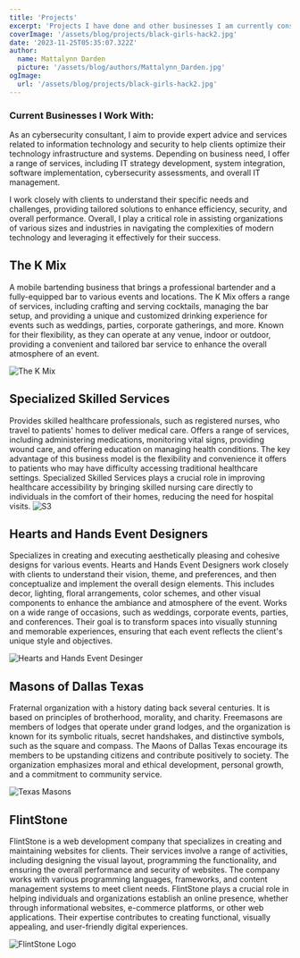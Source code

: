 ```yaml
---
title: 'Projects'
excerpt: 'Projects I have done and other businesses I am currently consulting with.'
coverImage: '/assets/blog/projects/black-girls-hack2.jpg'
date: '2023-11-25T05:35:07.322Z'
author:
  name: Mattalynn Darden
  picture: '/assets/blog/authors/Mattalynn_Darden.jpg'
ogImage:
  url: '/assets/blog/projects/black-girls-hack2.jpg'
---
```


### Current Businesses I Work With:
As an cybersecurity consultant, I aim to provide expert advice and services related to information technology and security to help clients optimize their technology infrastructure and systems. Depending on business need, I offer a range of services, including IT strategy development, system integration, software implementation, cybersecurity assessments, and overall IT management. 

I work closely with clients to understand their specific needs and challenges, providing tailored solutions to enhance efficiency, security, and overall performance. Overall, I play a critical role in assisting organizations of various sizes and industries in navigating the complexities of modern technology and leveraging it effectively for their success.

## The K Mix
A mobile bartending business that brings a professional bartender and a fully-equipped bar to various events and locations. The K Mix offers a range of services, including crafting and serving cocktails, managing the bar setup, and providing a unique and customized drinking experience for events such as weddings, parties, corporate gatherings, and more. Known for their flexibility, as they can operate at any venue, indoor or outdoor, providing a convenient and tailored bar service to enhance the overall atmosphere of an event.

![The K Mix](/assets/blog/projects/theKmix.jpeg)

## Specialized Skilled Services
Provides skilled healthcare professionals, such as registered nurses, who travel to patients' homes to deliver medical care. Offers a range of services, including administering medications, monitoring vital signs, providing wound care, and offering education on managing health conditions. The key advantage of this business model is the flexibility and convenience it offers to patients who may have difficulty accessing traditional healthcare settings. Specialized Skilled Services plays a crucial role in improving healthcare accessibility by bringing skilled nursing care directly to individuals in the comfort of their homes, reducing the need for hospital visits.
![S3](/assets/blog/projects/s3.png)

## Hearts and Hands Event Designers
Specializes in creating and executing aesthetically pleasing and cohesive designs for various events. Hearts and Hands Event Designers work closely with clients to understand their vision, theme, and preferences, and then conceptualize and implement the overall design elements. This includes decor, lighting, floral arrangements, color schemes, and other visual components to enhance the ambiance and atmosphere of the event. Works on a wide range of occasions, such as weddings, corporate events, parties, and conferences. Their goal is to transform spaces into visually stunning and memorable experiences, ensuring that each event reflects the client's unique style and objectives.

![Hearts and Hands Event Desinger](/assets/blog/projects/hearts-and-hands-event-designers.jpeg)

## Masons of Dallas Texas
Fraternal organization with a history dating back several centuries. It is based on principles of brotherhood, morality, and charity. Freemasons are members of lodges that operate under grand lodges, and the organization is known for its symbolic rituals, secret handshakes, and distinctive symbols, such as the square and compass. The Maons of Dallas Texas encourage its members to be upstanding citizens and contribute positively to society. The organization emphasizes moral and ethical development, personal growth, and a commitment to community service.

![Texas Masons](/assets/blog/projects/texas-masons.png)

## FlintStone
FlintStone is a web development company that specializes in creating and maintaining websites for clients. Their services involve a range of activities, including designing the visual layout, programming the functionality, and ensuring the overall performance and security of websites. The company works with various programming languages, frameworks, and content management systems to meet client needs. FlintStone plays a crucial role in helping individuals and organizations establish an online presence, whether through informational websites, e-commerce platforms, or other web applications. Their expertise contributes to creating functional, visually appealing, and user-friendly digital experiences.

![FlintStone Logo](/assets/blog/projects/flintstone.jpg)